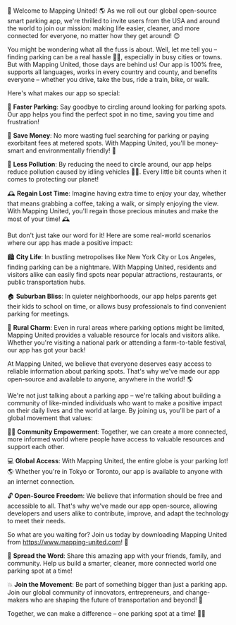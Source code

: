 🚨 Welcome to Mapping United! 🌎 As we roll out our global open-source smart parking app, we're thrilled to invite users from the USA and around the world to join our mission: making life easier, cleaner, and more connected for everyone, no matter how they get around! 😊

You might be wondering what all the fuss is about. Well, let me tell you – finding parking can be a real hassle 🚗💨, especially in busy cities or towns. But with Mapping United, those days are behind us! Our app is 100% free, supports all languages, works in every country and county, and benefits everyone – whether you drive, take the bus, ride a train, bike, or walk.

Here's what makes our app so special:

💪 **Faster Parking**: Say goodbye to circling around looking for parking spots. Our app helps you find the perfect spot in no time, saving you time and frustration!

💸 **Save Money**: No more wasting fuel searching for parking or paying exorbitant fees at metered spots. With Mapping United, you'll be money-smart and environmentally friendly! 💸

🌟 **Less Pollution**: By reducing the need to circle around, our app helps reduce pollution caused by idling vehicles 🚗💨. Every little bit counts when it comes to protecting our planet!

🕰️ **Regain Lost Time**: Imagine having extra time to enjoy your day, whether that means grabbing a coffee, taking a walk, or simply enjoying the view. With Mapping United, you'll regain those precious minutes and make the most of your time! 🕰️

But don't just take our word for it! Here are some real-world scenarios where our app has made a positive impact:

🏙️ **City Life**: In bustling metropolises like New York City or Los Angeles, finding parking can be a nightmare. With Mapping United, residents and visitors alike can easily find spots near popular attractions, restaurants, or public transportation hubs.

🏠 **Suburban Bliss**: In quieter neighborhoods, our app helps parents get their kids to school on time, or allows busy professionals to find convenient parking for meetings.

🌄 **Rural Charm**: Even in rural areas where parking options might be limited, Mapping United provides a valuable resource for locals and visitors alike. Whether you're visiting a national park or attending a farm-to-table festival, our app has got your back!

At Mapping United, we believe that everyone deserves easy access to reliable information about parking spots. That's why we've made our app open-source and available to anyone, anywhere in the world! 🌎

We're not just talking about a parking app – we're talking about building a community of like-minded individuals who want to make a positive impact on their daily lives and the world at large. By joining us, you'll be part of a global movement that values:

🏃‍♀️ **Community Empowerment**: Together, we can create a more connected, more informed world where people have access to valuable resources and support each other.

💻 **Global Access**: With Mapping United, the entire globe is your parking lot! 🌎 Whether you're in Tokyo or Toronto, our app is available to anyone with an internet connection.

🔓 **Open-Source Freedom**: We believe that information should be free and accessible to all. That's why we've made our app open-source, allowing developers and users alike to contribute, improve, and adapt the technology to meet their needs.

So what are you waiting for? Join us today by downloading Mapping United from https://www.mapping-united.com! 📲

👫 **Spread the Word**: Share this amazing app with your friends, family, and community. Help us build a smarter, cleaner, more connected world one parking spot at a time!

💥 **Join the Movement**: Be part of something bigger than just a parking app. Join our global community of innovators, entrepreneurs, and change-makers who are shaping the future of transportation and beyond! 🚀

Together, we can make a difference – one parking spot at a time! 💪🌟